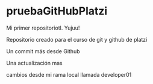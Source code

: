 # pruebaGitHubPlatzi 

Mi primer repositoriotl. Yujuu!

Repositorio creado para el curso de git y github de platzi

Un commit más desde Github

Una actualización mas

cambios desde mi rama local llamada developer01
